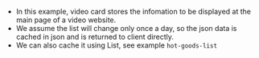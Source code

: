 - In this example, video card stores the infomation to be displayed at the main page of a video website.
- We assume the list will change only once a day, so the json data is cached in json and is returned to client directly.
- We can also cache it using List, see example `hot-goods-list` 
